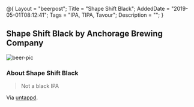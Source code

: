 @{
 Layout = "beerpost";
 Title = "Shape Shift Black";
 AddedDate = "2019-05-01T08:12:41";
 Tags = "IPA, TIPA, Tavour";
 Description = "";
 }
 

## Shape Shift Black by Anchorage Brewing Company

![beer-pic]

### About Shape Shift Black

> Not a black IPA

Via [untappd][untappd-url].

[untappd-url]: <https://untappd.com//b/anchorage-brewing-company-shape-shift-black/3118972>
[beer-pic]: https://jasonpowley.com/assets/img/2019-05-01-shape-shift-black.jpeg "Shape Shift Black by Anchorage Brewing Company"
